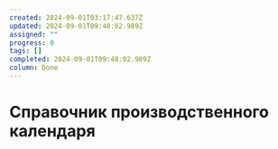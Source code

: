 ```yaml
---
created: 2024-09-01T03:17:47.637Z
updated: 2024-09-01T09:48:02.989Z
assigned: ""
progress: 0
tags: []
completed: 2024-09-01T09:48:02.989Z
column: Done
---
```


# Справочник производственного календаря
